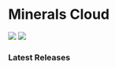# Minerals Cloud

<!--

**Here are some ideas to get you started:**

🙋‍♀️ A short introduction - what is your organization all about?
🌈 Contribution guidelines - how can the community get involved?
👩‍💻 Useful resources - where can the community find your docs? Is there anything else the community should know?
🍿 Fun facts - what does your team eat for breakfast?
🧙 Remember, you can do mighty things with the power of [Markdown](https://docs.github.com/github/writing-on-github/getting-started-with-writing-and-formatting-on-github/basic-writing-and-formatting-syntax)
-->

[![](https://img.shields.io/twitter/follow/MineralsCloud?style=social)](https://twitter.com/MineralsCloud) 
[![](https://img.shields.io/badge/Contact_Us-green.svg)](mailto:mineralscloud@protonmail.com)

### Latest Releases

